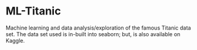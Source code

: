 # ML-Titanic
Machine learning and data analysis/exploration of the famous Titanic data set.
The data set used is in-built into seaborn; but, is also available on Kaggle.
